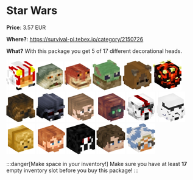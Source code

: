 # Star Wars

**Price**: 3.57 EUR

**Where?**: https://survival-pi.tebex.io/category/2150726

**What?** With this package you get 5 of 17 different decorational heads.

![8107 ](b67bbc20952385f68693c90ab1c9f03859b21df7.png)
![1613 ](7c1fcb6b5e4da6a486d90f280197297d56cf03d9.png)
![33545 ](8883ffdf9a2057d78ce3bb215a65862aa1a00239.png)
![25239 ](1b30b08999ff36a68322827a76b0bb2142d7c662.png)
![14256 ](f0e0471bc6a9cbfe2e61dbac3755cc93d16d9a66.png)
![8362 ](30fa8b7a547dee3a44eda56f942d56139ad8fb9e.png)
![54937 ](91f72d6d3496d15ba31f5a00e19367a1654fdafb.png)
![58085 ](02a70481a9f1a9a30f1f1050fc992e23bfa0a261.png)
![57346 ](8562a6bca2803bd531248f76f64550fc42aa2aa3.png)
![58715 ](7bddc33aed338cc31d1ccaa41d33523f0342cbec.png)
![58409 ](b54c260fb37509172217981d6dc82d8d631deb8a.png)
![55344 ](2a0160f7742684932c31043e4b6078496f97ddf8.png)
![53854 ](e07eeeaa9e61a94e3eb70a63c3aef3871185dd8d.png)
![48430 ](d7d204a48e1b2dc369e901fb6a87ec20b69a504c.png)
![47177 ](32193e7cdfc6368d182dc6e0667105c151bc0fd8.png)
![36898 ](6b33d0729f3a9aa742bb27622859b44acc1cb4ad.png)
![2826 ](cdaa43bcced62d44796319f1f45f0ada1fa97df5.png)

:::danger[Make space in your inventory!]
Make sure you have at least **17** empty inventory slot before you buy this package!
:::